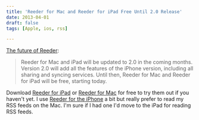 ```yaml
---
title: 'Reeder for Mac and Reeder for iPad Free Until 2.0 Release'
date: 2013-04-01
draft: false
tags: [Apple, ios, rss]

---
```


[The future of Reeder](http://reederapp.com/reader/):

> Reeder for Mac and iPad will be updated to 2.0 in the coming months. Version 2.0 will add all the features of the iPhone version, including all sharing and syncing services. Until then, Reeder for Mac and Reeder for iPad will be free, starting today.

Download [Reeder for iPad](http://target.georiot.com/Proxy.ashx?tsid=528&GR_URL=https%253A%252F%252Fitunes.apple.com%252Fus%252Fapp%252Freeder-for-ipad%252Fid375661689%253Fmt%253D8%2526uo%253D4%2526partnerId%253D30) or [Reeder for Mac](http://target.georiot.com/Proxy.ashx?tsid=528&GR_URL=https%253A%252F%252Fitunes.apple.com%252Fus%252Fapp%252Freeder%252Fid439845554%253Fmt%253D12%2526uo%253D4%2526partnerId%253D30) for free to try them out if you haven't yet. I use [Reeder for the iPhone](http://target.georiot.com/Proxy.ashx?tsid=528&GR_URL=https%253A%252F%252Fitunes.apple.com%252Fus%252Fapp%252Freeder%252Fid325502379%253Fmt%253D8%2526uo%253D4%2526partnerId%253D30) a bit but really prefer to read my RSS feeds on the Mac. I'm sure if I had one I'd move to the iPad for reading RSS feeds.[](http://target.georiot.com/Proxy.ashx?tsid=528&GR_URL=https%253A%252F%252Fitunes.apple.com%252Fus%252Fartist%252Fsilvio-rizzi%252Fid325502382%253Fuo%253D4%2526partnerId%253D30)